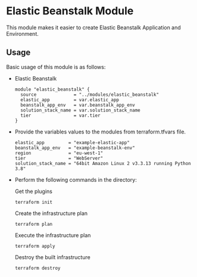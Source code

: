# Elastic Beanstalk Module

This module makes it easier to create Elastic Beanstalk Application and Environment.

## Usage

Basic usage of this module is as follows:

* Elastic Beanstalk

  ```hcl
  module "elastic_beanstalk" {
    source              = "../modules/elastic_beanstalk"
    elastic_app         = var.elastic_app
    beanstalk_app_env   = var.beanstalk_app_env
    solution_stack_name = var.solution_stack_name
    tier                = var.tier
  }
  ```

* Provide the variables values to the modules from terraform.tfvars file.

  ```hcl
  elastic_app         = "example-elastic-app"
  beanstalk_app_env   = "example-beanstalk-env"
  region              = "eu-west-1"
  tier                = "WebServer"
  solution_stack_name = "64bit Amazon Linux 2 v3.3.13 running Python 3.8"
  ```

* Perform the following commands in the directory:

   Get the plugins
   ```
   terraform init
   ``` 
   Create the infrastructure plan
   ```
   terraform plan
   ``` 
   Execute the infrastructure plan
   ```
   terraform apply
   ``` 
   Destroy the built infrastructure
   ```
   terraform destroy
   ``` 

